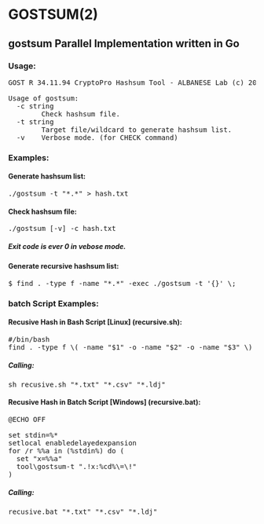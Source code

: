 # GOSTSUM(2)
## gostsum Parallel Implementation written in Go

### Usage:
<pre>
GOST R 34.11.94 CryptoPro Hashsum Tool - ALBANESE Lab (c) 2020-2021

Usage of gostsum:
  -c string
        Check hashsum file.
  -t string
        Target file/wildcard to generate hashsum list.
  -v    Verbose mode. (for CHECK command)
</pre>

### Examples:

#### Generate hashsum list:
<pre>
./gostsum -t "*.*" > hash.txt
</pre>

#### Check hashsum file:
<pre>
./gostsum [-v] -c hash.txt
</pre>
##### Exit code is ever 0 in vebose mode. 

#### Generate recursive hashsum list:
<pre>
$ find . -type f -name "*.*" -exec ./gostsum -t '{}' \; 
</pre>


### batch Script Examples:

#### Recusive Hash in Bash Script [Linux] (recursive.sh):
<pre>
#/bin/bash
find . -type f \( -name "$1" -o -name "$2" -o -name "$3" \) -exec ./gostsum -t '{}' \;
</pre>
##### Calling:
<pre>
sh recusive.sh "*.txt" "*.csv" "*.ldj"
</pre>
#### Recusive Hash in Batch Script [Windows] (recursive.bat):
<pre>
@ECHO OFF

set stdin=%*
setlocal enabledelayedexpansion
for /r %%a in (%stdin%) do (
  set "x=%%a"
  tool\gostsum-t ".!x:%cd%\=\!"
)</pre>
##### Calling:
<pre>
recusive.bat "*.txt" "*.csv" "*.ldj"
</pre>
